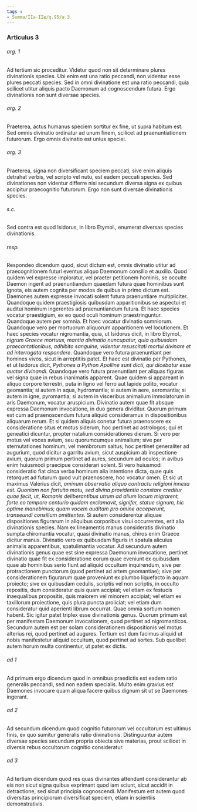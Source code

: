 ```yaml
---
tags : 
- Summa/IIa-IIæ/q.95/a.3
---
```


### Articulus 3

###### arg. 1
Ad tertium sic proceditur. Videtur quod non sit determinare plures divinationis species. Ubi enim est una ratio peccandi, non videntur esse plures peccati species. Sed in omni divinatione est una ratio peccandi, quia scilicet utitur aliquis pacto Daemonum ad cognoscendum futura. Ergo divinationis non sunt diversae species.

###### arg. 2
Praeterea, actus humanus speciem sortitur ex fine, ut supra habitum est. Sed omnis divinatio ordinatur ad unum finem, scilicet ad praenuntiationem futurorum. Ergo omnis divinatio est unius speciei.

###### arg. 3
Praeterea, signa non diversificant speciem peccati, sive enim aliquis detrahat verbis, vel scripto vel nutu, est eadem peccati species. Sed divinationes non videntur differre nisi secundum diversa signa ex quibus accipitur praecognitio futurorum. Ergo non sunt diversae divinationis species.

###### s.c.
Sed contra est quod Isidorus, in libro Etymol., enumerat diversas species divinationis.

###### resp.
Respondeo dicendum quod, sicut dictum est, omnis divinatio utitur ad praecognitionem futuri eventus aliquo Daemonum consilio et auxilio. Quod quidem vel expresse imploratur, vel praeter petitionem hominis, se occulte Daemon ingerit ad praenuntiandum quaedam futura quae hominibus sunt ignota, eis autem cognita per modos de quibus in primo dictum est. Daemones autem expresse invocati solent futura praenuntiare multipliciter. Quandoque quidem praestigiosis quibusdam apparitionibus se aspectui et auditui hominum ingerentes ad praenuntiandum futura. Et haec species vocatur praestigium, ex eo quod oculi hominum praestringuntur. Quandoque autem per somnia. Et haec vocatur divinatio somniorum. Quandoque vero per mortuorum aliquorum apparitionem vel locutionem. Et haec species vocatur nigromantia, quia, ut Isidorus dicit, in libro Etymol., *nigrum Graece mortuus, mantia divinatio nuncupatur, quia quibusdam praecantationibus, adhibito sanguine, videntur resuscitati mortui divinare et ad interrogata respondere*. Quandoque vero futura praenuntiant per homines vivos, sicut in arreptitiis patet. Et haec est divinatio per Pythones, et ut Isidorus dicit, *Pythones a Python Apolline sunt dicti, qui dicebatur esse auctor divinandi*. Quandoque vero futura praenuntiant per aliquas figuras vel signa quae in rebus inanimatis apparent. Quae quidem si appareant in aliquo corpore terrestri, puta in ligno vel ferro aut lapide polito, vocatur geomantia; si autem in aqua, hydromantia; si autem in aere, aeromantia; si autem in igne, pyromantia; si autem in visceribus animalium immolatorum in aris Daemonum, vocatur aruspicium. Divinatio autem quae fit absque expressa Daemonum invocatione, in duo genera dividitur. Quorum primum est cum ad praenoscendum futura aliquid consideramus in dispositionibus aliquarum rerum. Et si quidem aliquis conetur futura praenoscere ex consideratione situs et motus siderum, hoc pertinet ad astrologos; qui et geneatici dicuntur, propter natalium considerationes dierum. Si vero per motus vel voces avium, seu quorumcumque animalium; sive per sternutationes hominum, vel membrorum saltus; hoc pertinet generaliter ad augurium, quod dicitur a garritu avium, sicut auspicium ab inspectione avium, quorum primum pertinet ad aures, secundum ad oculos; in avibus enim huiusmodi praecipue considerari solent. Si vero huiusmodi consideratio fiat circa verba hominum alia intentione dicta, quae quis retorquet ad futurum quod vult praenoscere, hoc vocatur omen. Et sic ut maximus Valerius dicit, *ominum observatio aliquo contractu religioni innexa est. Quoniam non fortuito motu, sed divina providentia constare creditur quae fecit, ut, Romanis deliberantibus utrum ad alium locum migrarent, forte eo tempore centurio quidam exclamavit, signifer, statue signum, hic optime manebimus; quam vocem auditam pro omine acceperunt, transeundi consilium omittentes*. Si autem considerentur aliquae dispositiones figurarum in aliquibus corporibus visui occurrentes, erit alia divinationis species. Nam ex lineamentis manus consideratis divinatio sumpta chiromantia vocatur, quasi divinatio manus, chiros enim Graece dicitur manus. Divinatio vero ex quibusdam figuris in spatula alicuius animalis apparentibus, spatulimantia vocatur. Ad secundum autem divinationis genus quae est sine expressa Daemonum invocatione, pertinet divinatio quae fit ex consideratione eorum quae eveniunt ex quibusdam quae ab hominibus serio fiunt ad aliquid occultum inquirendum, sive per protractionem punctorum (quod pertinet ad artem geomantiae); sive per considerationem figurarum quae proveniunt ex plumbo liquefacto in aquam proiecto; sive ex quibusdam cedulis, scriptis vel non scriptis, in occulto repositis, dum consideratur quis quam accipiat; vel etiam ex festucis inaequalibus propositis, quis maiorem vel minorem accipiat; vel etiam ex taxillorum proiectione, quis plura puncta proiiciat; vel etiam dum consideratur quid aperienti librum occurrat. Quae omnia sortium nomen habent. Sic igitur patet triplex esse divinationis genus. Quorum primum est per manifestam Daemonum invocationem, quod pertinet ad nigromanticos. Secundum autem est per solam considerationem dispositionis vel motus alterius rei, quod pertinet ad augures. Tertium est dum facimus aliquid ut nobis manifestetur aliquid occultum, quod pertinet ad sortes. Sub quolibet autem horum multa continentur, ut patet ex dictis.

###### ad 1
Ad primum ergo dicendum quod in omnibus praedictis est eadem ratio generalis peccandi, sed non eadem specialis. Multo enim gravius est Daemones invocare quam aliqua facere quibus dignum sit ut se Daemones ingerant.

###### ad 2
Ad secundum dicendum quod cognitio futurorum vel occultorum est ultimus finis, ex quo sumitur generalis ratio divinationis. Distinguuntur autem diversae species secundum propria obiecta sive materias, prout scilicet in diversis rebus occultorum cognitio consideratur.

###### ad 3
Ad tertium dicendum quod res quas divinantes attendunt considerantur ab eis non sicut signa quibus exprimant quod iam sciunt, sicut accidit in detractione, sed sicut principia cognoscendi. Manifestum est autem quod diversitas principiorum diversificat speciem, etiam in scientiis demonstrativis.

